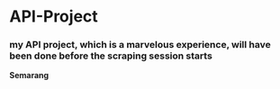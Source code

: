 # API-Project
### my API project, which is a marvelous experience, will have been done before the scraping session starts
**Semarang**
